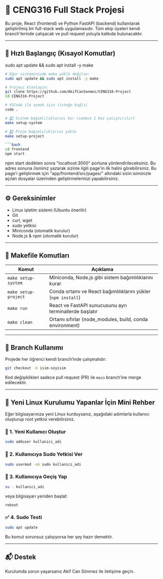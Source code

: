 # 🧠 CENG316 Full Stack Projesi

Bu proje, React (frontend) ve Python FastAPI (backend) kullanılarak geliştirilmiş bir full-stack web uygulamasıdır. Tüm ekip üyeleri kendi branch'lerinde çalışacak ve pull request yoluyla katkıda bulunacaktır.

---

## 🚀 Hızlı Başlangıç (Kısayol Komutlar)
sudo apt update && sudo apt install -y make

```bash
# Eğer sisteminizde make yüklü değilse:
sudo apt update && sudo apt install -y make

# Projeyi klonlayın:
git clone https://github.com/AkifCanSonmez/CENG316-Project
cd CENG316-Project

# VSCode ile açmak için (isteğe bağlı)
code .

# 1️⃣ Sistem bağımlılıklarını kur (sadece 1 kez çalıştırılır)
make setup-system

# 2️⃣ Proje bağımlılıklarını yükle
make setup-project

```bash
cd frontend
npm start
```

npm start dedikten sonra "localhost:3000" portuna yönlendirileceksiniz. Bu adres sonuna /isminiz yazarak sizinle ilgili page'in
ilk halini görebilirsiniz. Bu page'i geliştirmek için "app/frontend/src/pages/" altındaki sizin isiminizle açılan dosyalar 
üzerinden geliştirmelerinizi yapabilirsiniz.

---

## ⚙️ Gereksinimler

- Linux işletim sistemi (Ubuntu önerilir)
- Git
- curl, wget
- sudo yetkisi
- Miniconda (otomatik kurulur)
- Node.js & npm (otomatik kurulur)

---

## 🧪 Makefile Komutları

| Komut               | Açıklama                                                                 |
|--------------------|--------------------------------------------------------------------------|
| `make setup-system`| Miniconda, Node.js gibi sistem bağımlılıklarını kurar                    |
| `make setup-project`| Conda ortamı ve React bağımlılıklarını yükler (`npm install`)           |
| `make run`          | React ve FastAPI sunucusunu ayrı terminallerde başlatır                 |
| `make clean`        | Ortamı sıfırlar (node_modules, build, conda environment)                |

---

## 🔀 Branch Kullanımı

Projede her öğrenci kendi branch’inde çalışmalıdır:

```bash
git checkout -b isim-soyisim
```

Kod değişiklikleri sadece pull request (PR) ile `main` branch’ine merge edilecektir.

---

## 🧰 Yeni Linux Kurulumu Yapanlar İçin Mini Rehber

Eğer bilgisayarınıza yeni Linux kurduysanız, aşağıdaki adımlarla kullanıcı oluşturup root yetkisi verebilirsiniz.

### 👤 1. Yeni Kullanıcı Oluştur

```bash
sudo adduser kullanici_adi
```

### 🔐 2. Kullanıcıya Sudo Yetkisi Ver

```bash
sudo usermod -aG sudo kullanici_adi
```

### 🔁 3. Kullanıcıya Geçiş Yap

```bash
su - kullanici_adi
```

veya bilgisayarı yeniden başlat:

```bash
reboot
```

### ✅ 4. Sudo Testi

```bash
sudo apt update
```

Bu komut sorunsuz çalışıyorsa her şey hazır demektir.

---

## 📬 Destek

Kurulumda sorun yaşarsanız Akif Can Sönmez ile iletişime geçin.
